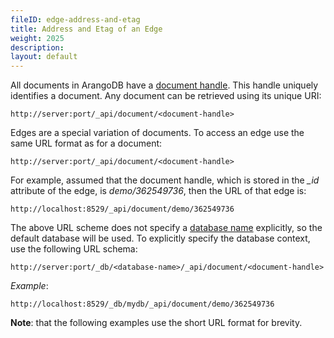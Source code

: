 ```yaml
---
fileID: edge-address-and-etag
title: Address and Etag of an Edge
weight: 2025
description: 
layout: default
---
```

All documents in ArangoDB have a [document handle](../../appendix/appendix-glossary#document-handle). This handle uniquely identifies 
a document. Any document can be retrieved using its unique URI:

    http://server:port/_api/document/<document-handle>

Edges are a special variation of documents. To access an edge use the same
URL format as for a document:

    http://server:port/_api/document/<document-handle>

For example, assumed that the document handle, which is stored in the *_id*
attribute of the edge, is *demo/362549736*, then the URL of that edge is:

    http://localhost:8529/_api/document/demo/362549736

The above URL scheme does not specify a [database name](../../appendix/appendix-glossary#database-name) explicitly, so the 
default database will be used. To explicitly specify the database context, use
the following URL schema:

    http://server:port/_db/<database-name>/_api/document/<document-handle>

*Example*:

    http://localhost:8529/_db/mydb/_api/document/demo/362549736

**Note**: that the following examples use the short URL format for brevity.

